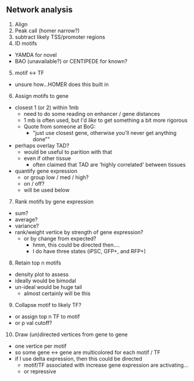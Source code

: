 ## Network analysis

1. Align 
2. Peak call (homer narrow?)
3. subtract likely TSS/promoter regions
4. ID motifs
  - YAMDA for novel
  - BAO (unavailable?) or CENTIPEDE for known?
5. motif <-> TF 
  - unsure how...HOMER does this built in
6. Assign motifs to gene
  - closest 1 (or 2) within 1mb
    - need to do some reading on enhancer / gene distances
    - 1 mb is often used, but I'd *like* to get something a bit more rigorous
    - Quote from someone at BoG:
      - "just use closest gene, otherwise you'll never get anything done""
  - perhaps overlay TAD?
    - would be useful to parition with that
    - even if other tissue
      - often claimed that TAD are 'highly correlated' between tissues
  - quantify gene expression 
    - or group low / med / high?
    - on / off?
    - will be used below
7. Rank motifs by gene expression
  - sum?
  - average?
  - variance?
  - rank/weight vertice by strength of gene expression?
    - or by change from expected?
      - hmm, this could be directed then....
      - I do have three states (iPSC, GFP+, and RFP+)
8. Retain top n motifs
  - density plot to assess
  - ideally would be bimodal
  - un-ideal would be huge tail
    - almost certainly will be this
9. Collapse motif to likely TF?
  - or assign top n TF to motif
  - or p val cutoff?
10. Draw (un)directed vertices from gene to gene
  - one vertice per motif
  - so some gene <-> gene are multicolored for each motif / TF
  - if I use delta expression, then this could be directed
    - motif/TF associated with increase gene expression are activating...
    - or repressive